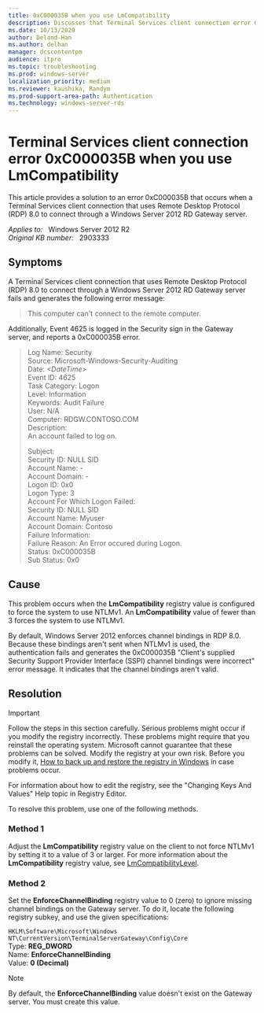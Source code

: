 ```yaml
---
title: 0xC000035B when you use LmCompatibility
description: Discusses that Terminal Services client connection error 0xC000035B is logged when you use LmCompatibility for a connection through a Windows Server 2012 RD Gateway server.
ms.date: 10/13/2020
author: Deland-Han 
ms.author: delhan
manager: dcscontentpm
audience: itpro
ms.topic: troubleshooting
ms.prod: windows-server
localization_priority: medium
ms.reviewer: kaushika, Randym
ms.prod-support-area-path: Authentication
ms.technology: windows-server-rds
---
```

# Terminal Services client connection error 0xC000035B when you use LmCompatibility

This article provides a solution to an error 0xC000035B that occurs when a Terminal Services client connection that uses Remote Desktop Protocol (RDP) 8.0 to connect through a Windows Server 2012 RD Gateway server.

_Applies to:_ &nbsp; Windows Server 2012 R2  
_Original KB number:_ &nbsp; 2903333

## Symptoms

A Terminal Services client connection that uses Remote Desktop Protocol (RDP) 8.0 to connect through a Windows Server 2012 RD Gateway server fails and generates the following error message:

> This computer can't connect to the remote computer.

Additionally, Event 4625 is logged in the Security sign in the Gateway server, and reports a 0xC000035B error.

> Log Name: Security  
Source: Microsoft-Windows-Security-Auditing  
Date: *\<DateTime>*  
Event ID: 4625  
Task Category: Logon  
Level: Information  
Keywords: Audit Failure  
User: N/A  
Computer: RDGW.CONTOSO.COM  
Description:  
An account failed to log on.
>
> Subject:  
Security ID: NULL SID  
Account Name: -  
Account Domain: -  
Logon ID: 0x0  
Logon Type: 3  
Account For Which Logon Failed:  
Security ID: NULL SID  
Account Name: Myuser  
Account Domain: Contoso  
Failure Information:  
Failure Reason: An Error occured during Logon.  
Status: 0xC000035B  
Sub Status: 0x0

## Cause

This problem occurs when the **LmCompatibility** registry value is configured to force the system to use NTLMv1. An **LmCompatibility** value of fewer than 3 forces the system to use NTLMv1.

By default, Windows Server 2012 enforces channel bindings in RDP 8.0. Because these bindings aren't sent when NTLMv1 is used, the authentication fails and generates the 0xC000035B "Client's supplied Security Support Provider Interface (SSPI) channel bindings were incorrect" error message. It indicates that the channel bindings aren't valid.

## Resolution

> [!IMPORTANT]
> Follow the steps in this section carefully. Serious problems might occur if you modify the registry incorrectly. These problems might require that you reinstall the operating system. Microsoft cannot guarantee that these problems can be solved. Modify the registry at your own risk. Before you modify it, [How to back up and restore the registry in Windows](https://support.microsoft.com/help/322756) in case problems occur.

For information about how to edit the registry, see the "Changing Keys And Values" Help topic in Registry Editor.

To resolve this problem, use one of the following methods.

### Method 1

Adjust the **LmCompatibility** registry value on the client to not force NTLMv1 by setting it to a value of 3 or larger. For more information about the **LmCompatibility** registry value, see [LmCompatibilityLevel](/previous-versions/windows/it-pro/windows-2000-server/cc960646(v=technet.10)).

### Method 2

Set the **EnforceChannelBinding** registry value to 0 (zero) to ignore missing channel bindings on the Gateway server. To do it, locate the following registry subkey, and use the given specifications:

`HKLM\Software\Microsoft\Windows NT\CurrentVersion\TerminalServerGateway\Config\Core`  
Type: **REG_DWORD**  
Name: **EnforceChannelBinding**  
Value: **0 (Decimal)**

> [!NOTE]
> By default, the **EnforceChannelBinding** value doesn't exist on the Gateway server. You must create this value.

